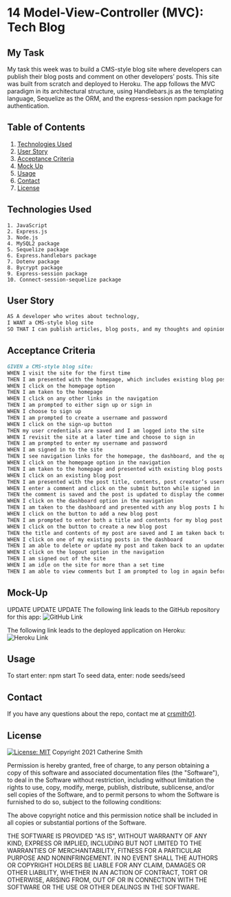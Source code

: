# 14 Model-View-Controller (MVC): Tech Blog

## My Task

My task this week was to build a CMS-style blog site where developers can publish their blog posts and comment on other developers’ posts. This site was built from scratch and deployed to Heroku. The app follows the MVC paradigm in its architectural structure, using Handlebars.js as the templating language, Sequelize as the ORM, and the express-session npm package for authentication.

## Table of Contents
1. [Technologies Used](#Technologies-Used)
2. [User Story](#User-Story)
3. [Acceptance Criteria](#Acceptance-Criteria)
4. [Mock Up](#Mock-Up)
5. [Usage](#Usage)
6. [Contact](#Contact)
7. [License](#License)


## Technologies Used
```
1. JavaScript
2. Express.js
3. Node.js
4. MySQL2 package
5. Sequelize package
6. Express.handlebars package
7. Dotenv package
8. Bycrypt package
9. Express-session package
10. Connect-session-sequelize package
```

## User Story

```md
AS A developer who writes about technology,
I WANT a CMS-style blog site
SO THAT I can publish articles, blog posts, and my thoughts and opinions.
```

## Acceptance Criteria

```md
GIVEN a CMS-style blog site:
WHEN I visit the site for the first time
THEN I am presented with the homepage, which includes existing blog posts if any have been posted; navigation links for the homepage and the dashboard; and the option to log in
WHEN I click on the homepage option
THEN I am taken to the homepage
WHEN I click on any other links in the navigation
THEN I am prompted to either sign up or sign in
WHEN I choose to sign up
THEN I am prompted to create a username and password
WHEN I click on the sign-up button
THEN my user credentials are saved and I am logged into the site
WHEN I revisit the site at a later time and choose to sign in
THEN I am prompted to enter my username and password
WHEN I am signed in to the site
THEN I see navigation links for the homepage, the dashboard, and the option to log out
WHEN I click on the homepage option in the navigation
THEN I am taken to the homepage and presented with existing blog posts that include the post title and the date created
WHEN I click on an existing blog post
THEN I am presented with the post title, contents, post creator’s username, and date created for that post and have the option to leave a comment
WHEN I enter a comment and click on the submit button while signed in
THEN the comment is saved and the post is updated to display the comment, the comment creator’s username, and the date created
WHEN I click on the dashboard option in the navigation
THEN I am taken to the dashboard and presented with any blog posts I have already created and the option to add a new blog post
WHEN I click on the button to add a new blog post
THEN I am prompted to enter both a title and contents for my blog post
WHEN I click on the button to create a new blog post
THEN the title and contents of my post are saved and I am taken back to an updated dashboard with my new blog post
WHEN I click on one of my existing posts in the dashboard
THEN I am able to delete or update my post and taken back to an updated dashboard
WHEN I click on the logout option in the navigation
THEN I am signed out of the site
WHEN I am idle on the site for more than a set time
THEN I am able to view comments but I am prompted to log in again before I can add, update, or delete comments
```

## Mock-Up
UPDATE UPDATE UPDATE
The following link leads to the GitHub repository for this app:
![GitHub Link](https://github.com/crsmith01/mvc-tech-blog)

The following link leads to the deployed application on Heroku:
![Heroku Link](_____________)

## Usage
To start enter: npm start
To seed data, enter: node seeds/seed

## Contact
If you have any questions about the repo, contact me at [crsmith01](https://github.com/crsmith01).


## License
  [![License: MIT](https://img.shields.io/badge/License-MIT-yellow.svg)](https://opensource.org/licenses/MIT)
Copyright 2021 Catherine Smith

Permission is hereby granted, free of charge, to any person obtaining a copy of this software and associated documentation files (the "Software"), to deal in the Software without restriction, including without limitation the rights to use, copy, modify, merge, publish, distribute, sublicense, and/or sell copies of the Software, and to permit persons to whom the Software is furnished to do so, subject to the following conditions:

The above copyright notice and this permission notice shall be included in all copies or substantial portions of the Software.

THE SOFTWARE IS PROVIDED "AS IS", WITHOUT WARRANTY OF ANY KIND, EXPRESS OR IMPLIED, INCLUDING BUT NOT LIMITED TO THE WARRANTIES OF MERCHANTABILITY, FITNESS FOR A PARTICULAR PURPOSE AND NONINFRINGEMENT. IN NO EVENT SHALL THE AUTHORS OR COPYRIGHT HOLDERS BE LIABLE FOR ANY CLAIM, DAMAGES OR OTHER LIABILITY, WHETHER IN AN ACTION OF CONTRACT, TORT OR OTHERWISE, ARISING FROM, OUT OF OR IN CONNECTION WITH THE SOFTWARE OR THE USE OR OTHER DEALINGS IN THE SOFTWARE.